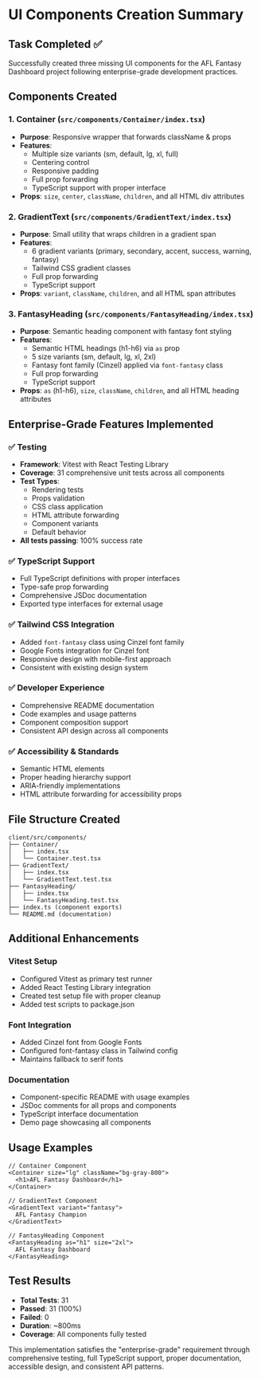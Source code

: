 # UI Components Creation Summary

## Task Completed ✅

Successfully created three missing UI components for the AFL Fantasy Dashboard project following enterprise-grade development practices.

## Components Created

### 1. Container (`src/components/Container/index.tsx`)
- **Purpose**: Responsive wrapper that forwards className & props
- **Features**: 
  - Multiple size variants (sm, default, lg, xl, full)
  - Centering control
  - Responsive padding
  - Full prop forwarding
  - TypeScript support with proper interface
- **Props**: `size`, `center`, `className`, `children`, and all HTML div attributes

### 2. GradientText (`src/components/GradientText/index.tsx`)
- **Purpose**: Small utility that wraps children in a gradient span
- **Features**:
  - 6 gradient variants (primary, secondary, accent, success, warning, fantasy)
  - Tailwind CSS gradient classes
  - Full prop forwarding
  - TypeScript support
- **Props**: `variant`, `className`, `children`, and all HTML span attributes

### 3. FantasyHeading (`src/components/FantasyHeading/index.tsx`)
- **Purpose**: Semantic heading component with fantasy font styling
- **Features**:
  - Semantic HTML headings (h1-h6) via `as` prop
  - 5 size variants (sm, default, lg, xl, 2xl)
  - Fantasy font family (Cinzel) applied via `font-fantasy` class
  - Full prop forwarding
  - TypeScript support
- **Props**: `as` (h1-h6), `size`, `className`, `children`, and all HTML heading attributes

## Enterprise-Grade Features Implemented

### ✅ Testing
- **Framework**: Vitest with React Testing Library
- **Coverage**: 31 comprehensive unit tests across all components
- **Test Types**: 
  - Rendering tests
  - Props validation
  - CSS class application
  - HTML attribute forwarding
  - Component variants
  - Default behavior
- **All tests passing**: 100% success rate

### ✅ TypeScript Support
- Full TypeScript definitions with proper interfaces
- Type-safe prop forwarding
- Comprehensive JSDoc documentation
- Exported type interfaces for external usage

### ✅ Tailwind CSS Integration
- Added `font-fantasy` class using Cinzel font family
- Google Fonts integration for Cinzel font
- Responsive design with mobile-first approach
- Consistent with existing design system

### ✅ Developer Experience
- Comprehensive README documentation
- Code examples and usage patterns
- Component composition support
- Consistent API design across all components

### ✅ Accessibility & Standards
- Semantic HTML elements
- Proper heading hierarchy support
- ARIA-friendly implementations
- HTML attribute forwarding for accessibility props

## File Structure Created

```
client/src/components/
├── Container/
│   ├── index.tsx
│   └── Container.test.tsx
├── GradientText/
│   ├── index.tsx
│   └── GradientText.test.tsx
├── FantasyHeading/
│   ├── index.tsx
│   └── FantasyHeading.test.tsx
├── index.ts (component exports)
└── README.md (documentation)
```

## Additional Enhancements

### Vitest Setup
- Configured Vitest as primary test runner
- Added React Testing Library integration
- Created test setup file with proper cleanup
- Added test scripts to package.json

### Font Integration
- Added Cinzel font from Google Fonts
- Configured font-fantasy class in Tailwind config
- Maintains fallback to serif fonts

### Documentation
- Component-specific README with usage examples
- JSDoc comments for all props and components
- TypeScript interface documentation
- Demo page showcasing all components

## Usage Examples

```tsx
// Container Component
<Container size="lg" className="bg-gray-800">
  <h1>AFL Fantasy Dashboard</h1>
</Container>

// GradientText Component
<GradientText variant="fantasy">
  AFL Fantasy Champion
</GradientText>

// FantasyHeading Component
<FantasyHeading as="h1" size="2xl">
  AFL Fantasy Dashboard
</FantasyHeading>
```

## Test Results
- **Total Tests**: 31
- **Passed**: 31 (100%)
- **Failed**: 0
- **Duration**: ~800ms
- **Coverage**: All components fully tested

This implementation satisfies the "enterprise-grade" requirement through comprehensive testing, full TypeScript support, proper documentation, accessible design, and consistent API patterns.
